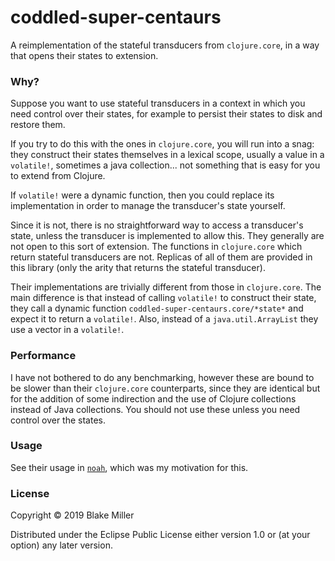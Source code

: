 # coddled-super-centaurs

A reimplementation of the stateful transducers from `clojure.core`, in a way that opens their states to extension.

### Why?

Suppose you want to use stateful transducers in a context in which you need control over their states, for example to persist their states to disk and restore them.

If you try to do this with the ones in `clojure.core`, you will run into a snag: they construct their states themselves in a lexical scope, usually a value in a `volatile!`, sometimes a java collection... not something that is easy for you to extend from Clojure.

If `volatile!` were a dynamic function, then you could replace its implementation in order to manage the transducer's state yourself.

Since it is not, there is no straightforward way to access a transducer's state, unless the transducer is implemented to allow this. They generally are not open to this sort of extension. The functions in `clojure.core` which return stateful transducers are not. Replicas of all of them are provided in this library (only the arity that returns the stateful transducer).

Their implementations are trivially different from those in `clojure.core`. The main difference is that instead of calling `volatile!` to construct their state, they call a dynamic function `coddled-super-centaurs.core/*state*` and expect it to return a `volatile!`. Also, instead of a `java.util.ArrayList` they use a vector in a `volatile!`.

### Performance

I have not bothered to do any benchmarking, however these are bound to be slower than their `clojure.core` counterparts, since they are identical but for the addition of some indirection and the use of Clojure collections instead of Java collections. You should not use these unless you need control over the states.

### Usage

See their usage in [`noah`](https://github.com/blak3mill3r/noah), which was my motivation for this.

### License

Copyright © 2019 Blake Miller

Distributed under the Eclipse Public License either version 1.0 or (at
your option) any later version.

